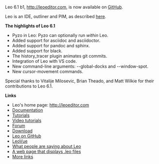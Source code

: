 Leo 6.1 b1, http://leoeditor.com, is now available on
[GitHub](https://github.com/leo-editor/leo-editor).

Leo is an IDE, outliner and PIM, as described [here](http://leoeditor.com/preface.html).

**The highlights of Leo 6.1**

- Pyzo in Leo: Pyzo can optionally run *within* Leo.
- Added support for asciidoc and asciidoctor.
- Added support for pandoc and sphinx.
- Added support for black.
- The history_tracer plugin animates git commits.
- Integration of Leo with VS code.
- New command-line arguments: --global-docks and --window-spot.
- New cursor-movement commands.

Special thanks to Vitalije Milosevic, Brian Theado, and Matt Wilkie for
their contributions to Leo 6.1.

**Links**

- Leo's home page: http://leoeditor.com
- [Documentation](http://leoeditor.com/leo_toc.html)
- [Tutorials](http://leoeditor.com/tutorial.html)
- [Video tutorials](http://leoeditor.com/screencasts.html)
- [Forum](http://groups.google.com/group/leo-editor)
- [Download](http://sourceforge.net/projects/leo/files/)
- [Leo on GitHub](https://github.com/leo-editor/leo-editor)
- [LeoVue](https://github.com/kaleguy/leovue#leo-vue)
- [What people are saying about Leo](http://leoeditor.com/testimonials.html)
- [A web page that displays .leo files](http://leoeditor.com/load-leo.html)
- [More links](http://leoeditor.com/leoLinks.html)
